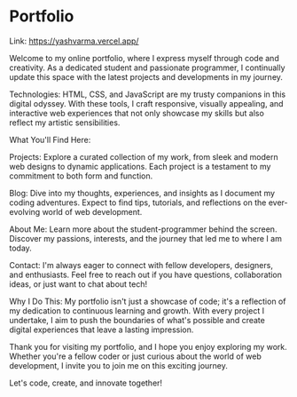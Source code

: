 # Portfolio 
Link: https://yashvarma.vercel.app/

Welcome to my online portfolio, where I express myself through code and creativity. As a dedicated student and passionate programmer, I continually update this space with the latest projects and developments in my journey.

Technologies: HTML, CSS, and JavaScript are my trusty companions in this digital odyssey. With these tools, I craft responsive, visually appealing, and interactive web experiences that not only showcase my skills but also reflect my artistic sensibilities.

What You'll Find Here:

Projects: Explore a curated collection of my work, from sleek and modern web designs to dynamic applications. Each project is a testament to my commitment to both form and function.

Blog: Dive into my thoughts, experiences, and insights as I document my coding adventures. Expect to find tips, tutorials, and reflections on the ever-evolving world of web development.

About Me: Learn more about the student-programmer behind the screen. Discover my passions, interests, and the journey that led me to where I am today.

Contact: I'm always eager to connect with fellow developers, designers, and enthusiasts. Feel free to reach out if you have questions, collaboration ideas, or just want to chat about tech!

Why I Do This: My portfolio isn't just a showcase of code; it's a reflection of my dedication to continuous learning and growth. With every project I undertake, I aim to push the boundaries of what's possible and create digital experiences that leave a lasting impression.

Thank you for visiting my portfolio, and I hope you enjoy exploring my work. Whether you're a fellow coder or just curious about the world of web development, I invite you to join me on this exciting journey.

Let's code, create, and innovate together!

